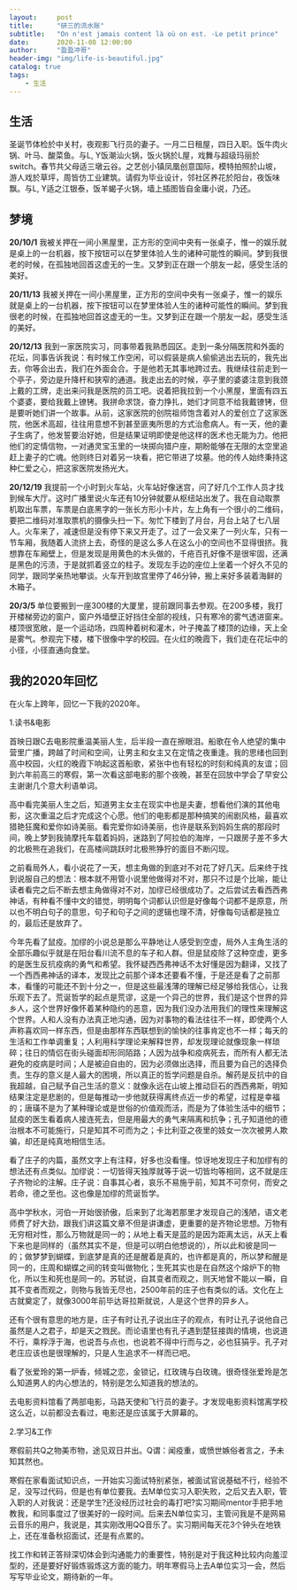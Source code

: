 ```yaml
---
layout:     post
title:      "研三的流水账"
subtitle:   "On n'est jamais content là où on est. -Le petit prince"
date:       2020-11-08 12:00:00
author:     "盈盈冲哥"
header-img: "img/life-is-beautiful.jpg"
catalog: true
tags:
    - 生活
---
```


## 生活

圣诞节体检於中关村，夜观影飞行员的妻子。一月二日租屋，四日入职。饭牛肉火锅、叶马、酸菜鱼。与L, Y饭潮汕火锅，饭火锅於L屋，戏舞与超级玛丽於switch。春节共父母适三墩云谷。之艺创小镇凤凰创意国际，模特拍照於山坡，游人戏於草坪，周皆仿工业建筑。请假为毕业设计，邻社区养花於阳台，夜饭味飘。与L, Y适之江银泰，饭羊蝎子火锅，墙上插图皆自金庸小说，乃还。

## 梦境

**20/10/1** 我被关押在一间小黑屋里，正方形的空间中央有一张桌子，惟一的娱乐就是桌上的一台机器，按下按钮可以在梦里体验人生的诸种可能性的瞬间。梦到我很老的时候，在孤独地回首这虚无的一生。又梦到正在跟一个朋友一起，感受生活的美好。

**20/11/13** 我被关押在一间小黑屋里，正方形的空间中央有一张桌子，惟一的娱乐就是桌上的一台机器，按下按钮可以在梦里体验人生的诸种可能性的瞬间。梦到我很老的时候，在孤独地回首这虚无的一生。又梦到正在跟一个朋友一起，感受生活的美好。

**20/12/13** 我到一家医院实习，同事带着我熟悉园区。走到一条分隔医院和外面的花坛，同事告诉我说：有时候工作空闲，可以假装是病人偷偷逃出去玩的，我先出去，你等会出去，我们在外面会合。于是他若无其事地跨过去。我继续往前走到一个亭子，旁边是升降杆和狭窄的通道。我走出去的时候，亭子里的婆婆注意到我颈上戴的工牌，走出来问我是医院的员工吧。说着把我拉到一个小黑屋，里面有四五个婆婆，要给我戴上镣铐。我拼命求饶，奋力挣扎，她们才同意不给我戴镣铐，但是要听她们讲一个故事。从前，这家医院的创院祖师饱含着对人的爱创立了这家医院，他医术高超，往往用意想不到甚至匪夷所思的方式治愈病人。有一天，他的妻子生病了，他发誓要治好她，但是结果证明即使是他这样的医术也无能为力。他把他们的定情信物，一对通灵宝玉里的一块掷向猎户座，期盼能够在无限的太空里追赶上妻子的亡魂。他则终日对着另一块看，把它带进了坟墓。他的传人始终秉持这种仁爱之心，把这家医院发扬光大。

**20/12/19** 我提前一个小时到火车站，火车站好像迷宫，问了好几个工作人员才找到候车大厅。这时广播里说火车还有10分钟就要从枢纽站出发了。我在自动取票机取出车票，车票是白底黑字的一张长方形小卡片，左上角有一个很小的二维码，要把二维码对准取票机的摄像头扫一下。匆忙下楼到了月台，月台上站了七八层人。火车来了，减速但是没有停下来又开走了。过了一会又来了一列火车，只有一节车厢，我随着人流挤上去，奇怪的是这么多人在这么小的空间也不显得很挤。我想靠在车厢壁上，但是发现是用黄色的木头做的，千疮百孔好像不是很牢固，还满是黑色的污渍，于是就抓着竖立的柱子。发现左手边的座位上坐着一个好久不见的同学，跟同学亲热地攀谈。火车开到故宫里停了46分钟，搬上来好多装着海鲜的木箱子。

**20/3/5** 单位要搬到一座300楼的大厦里，提前跟同事去参观。在200多楼，我打开楼梯旁边的窗户，窗户外墙壁正好挡住全部的视线，只有寒冷的雾气透进窗来。楼顶很宽敞，是一个运动场，四周种着树和灌木，叶子掩盖了楼顶的边缘，天上全是雾气。参观完下楼，楼下很像中学的校园。在火红的晚霞下，我们走在花坛中的小径，小径直通向食堂。

## 我的2020年回忆

在火车上跨年，回忆一下我的2020年。

1.读书&电影

首映日跟C去电影院重温美丽人生，后半段一直在擦眼泪。船歌在令人绝望的集中营里广播，跨越了时间和空间，让男主和女主又在定情之夜重逢。我的思绪也回到高中校园，火红的晚霞下响起这首船歌，紧张中也有轻松的时刻和纯真的友谊；回到六年前高三的寒假，第一次看这部电影的那个夜晚，甚至在回放中学会了早安公主谢谢几个意大利语单词。

高中看完美丽人生之后，知道男主女主在现实中也是夫妻，想看他们演的其他电影，这次重温之后才完成这个心愿。他们的电影都是那种搞笑的闹剧风格，最喜欢猎艳狂魔和爱你如诗美丽。看完爱你如诗美丽，也许是联系到妈妈生病的那段时间，晚上梦到我骑摩托车载着妈妈，迷路到了阿拉伯的海岸，一只跟房子差不多大的北极熊在追我们，在高楼间跳跃时北极熊狰狞的面目不断闪现。

之前看局外人，看小说花了一天，想主角做的到底对不对花了好几天。后来终于找到说服自己的想法：根本就不用管小说里他做得对不对，那只不过是个比喻，能让读者看完之后不断去想主角做得对不对，加缪已经很成功了。之后尝试去看西西弗神话，有种看不懂中文的错觉，明明每个词都认识但是好像每个词都不是原意，所以也不明白句子的意思，句子和句子之间的逻辑也理不清，好像每句话都是独立的，最后还是放弃了。

今年先看了鼠疫。加缪的小说总是那么平静地让人感受到空虚，局外人主角生活的全部乐趣似乎就是在阳台看川流不息的车子和人群。但是鼠疫除了这种空虚，更多的是医生反抗疫病的勇气和希望。我怀疑西西弗神话不太好懂是因为翻译，又找了一个西西弗神话的译本，发现比之前那个译本还要看不懂，于是还是看了之前那本，看懂的可能还不到十分之一，但是这些最浅薄的理解已经足够给我信心，让我乐观下去了。荒诞哲学的起点是荒谬，这是一个异己的世界，我们是这个世界的异乡人，这个世界好像怀着某种隐约的恶意，因为我们没办法用我们的理性来理解这个世界。人和人没有办法真正地沟通，因为对事物的看法往往不一样，即使两个人声称喜欢同一样东西，但是由那样东西联想到的愉快的往事肯定也不一样；每天的生活和工作单调重复；人利用科学理论来解释世界，却发现理论就像现象一样琐碎；往日的情侣在街头碰面却形同陌路；人因为战争和疫病死去，而所有人都无法避免的疫病是时间；人是被迫自由的，因为必须做出选择，而且要为自己的选择负责。生存的意义是人最大的困境，所以真正的哲学问题是自杀。解药是反抗中的自我超越，自己赋予自己生活的意义：就像永远在山坡上推动巨石的西西弗斯，明知结果注定是悲剧的，但是每推动一步他就获得离终点近一步的希望，过程是幸福的；唐璜不是为了某种理论或是世俗的价值观而活，而是为了体验生活中的细节；鼠疫的医生看着病人接连死去，但是用最大的勇气来隔离和抗争；孔子知道他的德治根本不可能施行，只是知其不可而为之；卡比利亚之夜里的妓女一次次被男人欺骗，却还是纯真地相信生活。

看了庄子的内篇，虽然文字上有注释，好多也没看懂。惊讶地发现庄子和加缪有的想法还有点类似。加缪说：一切皆得天独厚就等于说一切皆均等相同，这不就是庄子齐物论的注解。庄子说：自事其心者，哀乐不易施乎前，知其不可奈何，而安之若命，德之至也。这也像是加缪的荒诞哲学。

高中学秋水，河伯一开始很骄傲，后来到了北海若那里才发现自己的浅陋，语文老师费了好大劲，跟我们讲这篇文章不但是讲谦虚，更重要的是齐物论思想。万物有无穷相对性，那么万物就是同一的；从地上看天是蓝的是因为距离太远，从天上看下来也是同样的（虽然其实不是，但是可以明白他想说的），所以此和彼是同一的；做梦梦到蝴蝶，到底梦是真的还是醒着是真的，也许都是真的，所以梦和醒是同一的，庄周和蝴蝶之间的转变叫做物化；生死其实也是在自然这个熔炉下的物化，所以生和死也是同一的。苏轼说，自其变者而观之，则天地曾不能以一瞬，自其不变者而观之，则物与我皆无尽也，2500年前的庄子也有类似的话。文化在上古就奠定了，就像3000年前毕达哥拉斯就说，人是这个世界的异乡人。

还有个很有意思的地方是，庄子有时让孔子说出庄子的观点，有时让孔子说他自己虽然是人之君子，却是天之戮民。而论语里也有孔子遇到楚狂接舆的情境，也说道不行，乘桴浮于海，也说吾与点也，也说若不得中行而与之，必也狂狷乎。孔子对老庄应该也是很理解的，只是人生追求不一样而已吧。

看了张爱玲的第一炉香，倾城之恋，金锁记，红玫瑰与白玫瑰。很奇怪张爱玲是怎么知道男人的内心想法的，特别是怎么知道我的想法的。

去电影资料馆看了两部电影，马路天使和飞行员的妻子。才发现电影资料馆离学校这么近，以前都没去看过，电影还是应该属于大屏幕的。

2.学习&工作

寒假前共Q之物美市物，途见双日并出。Q谓：闻疫重，或愤世嫉俗者言之，予未知其然也。

寒假在家看面试知识点，一开始实习面试特别紧张，被面试官说基础不行，经验不足，没写过代码，但是也有单位要我。去M单位实习入职失败，之后又去入职，管入职的人对我说：还是学生?还没经历过社会的毒打吧?实习期间mentor手把手地教我，和同事度过了很美好的一段时间。后来去N单位实习，主管问我是不是网易云音乐的用户，我说是，其实刚改用QQ音乐了。实习期间每天花3个钟头在地铁上，还在准备秋招面试，还是有点累的。

找工作和转正答辩深切体会到沟通能力的重要性，特别是对于我这种比较内向羞涩型的，还是要好好锻炼锻炼这方面的能力。明年寒假马上去A单位实习一会，然后写写毕业论文，期待新的一年。
